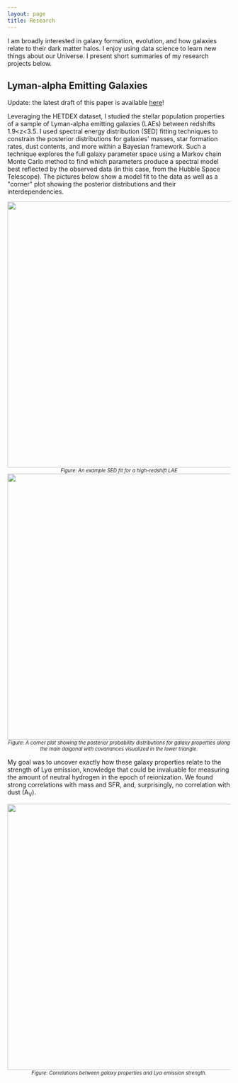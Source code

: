 ```yaml
---
layout: page
title: Research
---
```


I am broadly interested in galaxy formation, evolution, and how galaxies relate to their dark matter halos. I enjoy using data science to learn new things about our Universe. I present short summaries of my research projects below.

## Lyman-alpha Emitting Galaxies

Update: the latest draft of this paper is available <a href="/assests/img/McCarron_manuscript_v20220126.pdf">here</a>!

Leveraging the HETDEX dataset, I studied the stellar population properties of a sample of Lyman-alpha emitting galaxies (LAEs) between redshifts 1.9<z<3.5. I used spectral energy distribution (SED) fitting techniques to constrain the posterior distributions for galaxies' masses, star formation rates, dust contents, and more within a Bayesian framework. Such a technique explores the full galaxy parameter space using a Markov chain Monte Carlo method to find which parameters produce a spectral model best reflected by the observed data (in this case, from the Hubble Space Telescope). The pictures below show a model fit to the data as well as a "corner" plot showing the posterior distributions and their interdependencies. 

 <img src="../assets/img/research/sedfit_10388.png" width="600" class="center"  />
 <center> <span style="font-size:0.8em; font-style:italic;"> Figure: An example SED fit for a high-redshift LAE  </span> </center>
 
<img src="../assets/img/research/cornerplot_10388.png" width="600" class="center" />
<center> <span style="font-size:0.8em; font-style:italic;"> Figure: A corner plot showing the posterior probability distributions for galaxy properties along the main daigonal with covariances visualized in the lower triangle. </span> </center>

My goal was to uncover exactly how these galaxy properties relate to the strength of Ly&alpha; emission, knowledge that could be invaluable for measuring the amount of neutral hydrogen in the epoch of reionization. We found strong correlations with mass and SFR, and, surprisingly, no correlation with dust (A<sub>V</sub>). 

<img src="../assets/img/research/six_ew_correlations.png" width="600" class="center" />
<center> <span style="font-size:0.8em; font-style:italic;"> Figure: Correlations between galaxy properties and Ly&alpha; emission strength. </span> </center>
